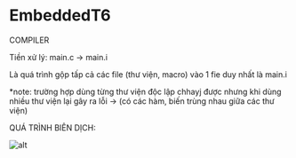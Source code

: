 # EmbeddedT6
COMPILER

Tiền xử lý: main.c -> main.i

  Là quá trình gộp tấp cả các file (thư viện, macro) vào 1 fie duy nhất là main.i

*note: trường hợp dùng từng thư viện độc lập chhayj được nhưng khi dùng nhiều thư viện lại gây ra lỗi -> (có các hàm, biến trùng nhau giữa các thư viện)

QUÁ TRÌNH BIÊN DỊCH:


  ![alt](https://github.com/KhanhDuyNguyen25/EmbeddedT6/assets/124339492/fffda478-f3e1-459b-a720-7d88ed88d077)


